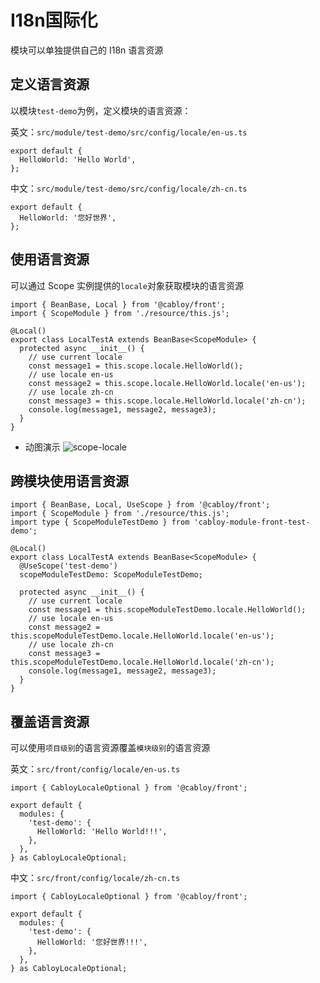 # I18n国际化

模块可以单独提供自己的 I18n 语言资源

## 定义语言资源

以模块`test-demo`为例，定义模块的语言资源：

英文：`src/module/test-demo/src/config/locale/en-us.ts`

```typescript{2}
export default {
  HelloWorld: 'Hello World',
};
```

中文：`src/module/test-demo/src/config/locale/zh-cn.ts`

```typescript{2}
export default {
  HelloWorld: '您好世界',
};
```

## 使用语言资源

可以通过 Scope 实例提供的`locale`对象获取模块的语言资源

```typescript{7-13}
import { BeanBase, Local } from '@cabloy/front';
import { ScopeModule } from './resource/this.js';

@Local()
export class LocalTestA extends BeanBase<ScopeModule> {
  protected async __init__() {
    // use current locale
    const message1 = this.scope.locale.HelloWorld();
    // use locale en-us
    const message2 = this.scope.locale.HelloWorld.locale('en-us');
    // use locale zh-cn
    const message3 = this.scope.locale.HelloWorld.locale('zh-cn');
    console.log(message1, message2, message3);
  }
}
```

- 动图演示
  ![scope-locale](https://cabloy-1258265067.cos.ap-shanghai.myqcloud.com/image/scope-locale.gif)

## 跨模块使用语言资源

```typescript{3,7-8,11-17}
import { BeanBase, Local, UseScope } from '@cabloy/front';
import { ScopeModule } from './resource/this.js';
import type { ScopeModuleTestDemo } from 'cabloy-module-front-test-demo';

@Local()
export class LocalTestA extends BeanBase<ScopeModule> {
  @UseScope('test-demo')
  scopeModuleTestDemo: ScopeModuleTestDemo;

  protected async __init__() {
    // use current locale
    const message1 = this.scopeModuleTestDemo.locale.HelloWorld();
    // use locale en-us
    const message2 = this.scopeModuleTestDemo.locale.HelloWorld.locale('en-us');
    // use locale zh-cn
    const message3 = this.scopeModuleTestDemo.locale.HelloWorld.locale('zh-cn');
    console.log(message1, message2, message3);
  }
}
```

## 覆盖语言资源

可以使用`项目级别`的语言资源覆盖`模块级别`的语言资源

英文：`src/front/config/locale/en-us.ts`

```typescript{5-7}
import { CabloyLocaleOptional } from '@cabloy/front';

export default {
  modules: {
    'test-demo': {
      HelloWorld: 'Hello World!!!',
    },
  },
} as CabloyLocaleOptional;
```

中文：`src/front/config/locale/zh-cn.ts`

```typescript{5-7}
import { CabloyLocaleOptional } from '@cabloy/front';

export default {
  modules: {
    'test-demo': {
      HelloWorld: '您好世界!!!',
    },
  },
} as CabloyLocaleOptional;
```
